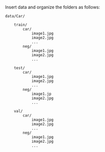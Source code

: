 Insert data and organize the folders as follows:

    data/Car/

        train/
            car/
                image1.jpg
                image2.jpg
                ...
            neg/
                image1.jpg
                image2.jpg
                ...

        test/
            car/
                image1.jpg
                image2.jpg
                ...
            neg/
                image1.jp
                image2.jpg
                ...

        val/
            car/
                image1.jpg
                image2.jpg
                ...
            neg/
                image1.jpg
                image2.jpg
                ...
